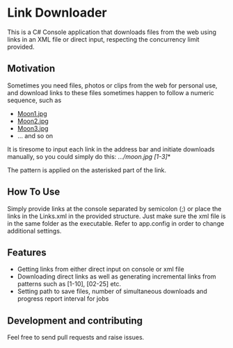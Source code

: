 # Link Downloader
This is a C# Console application that downloads files from the web using links in an XML file or direct input, respecting the concurrency limit provided.

## Motivation
Sometimes you need files, photos or clips from the web for personal use, and download links to these files sometimes happen to follow a numeric sequence, such as

* [Moon1.jpg](https://raw.githubusercontent.com/hakanyildizhan/LinkDownloader/master/SamplePictures/moon1.jpg)
* [Moon2.jpg](https://raw.githubusercontent.com/hakanyildizhan/LinkDownloader/master/SamplePictures/moon2.jpg)
* [Moon3.jpg](https://raw.githubusercontent.com/hakanyildizhan/LinkDownloader/master/SamplePictures/moon3.jpg)
* ... and so on

It is tiresome to input each link in the address bar and initiate downloads manually, so you could simply do this:
**.../moon*.jpg [1-3]**

The pattern is applied on the asterisked part of the link.

## How To Use
Simply provide links at the console separated by semicolon (;) or place the links in the Links.xml in the provided structure.
Just make sure the xml file is in the same folder as the executable.
Refer to app.config in order to change additional settings.

## Features

* Getting links from either direct input on console or xml file
* Downloading direct links as well as generating incremental links from patterns such as [1-10], [02-25] etc.
* Setting path to save files, number of simultaneous downloads and progress report interval for jobs

## Development and contributing

Feel free to send pull requests and raise issues.